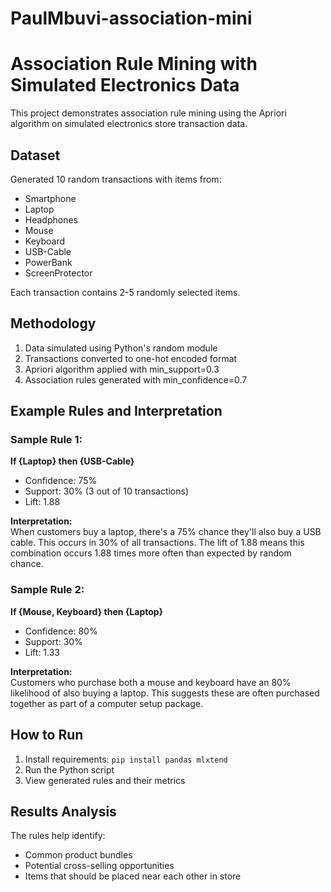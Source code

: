 # PaulMbuvi-association-mini

# Association Rule Mining with Simulated Electronics Data

This project demonstrates association rule mining using the Apriori algorithm on simulated electronics store transaction data.

## Dataset
Generated 10 random transactions with items from:
- Smartphone
- Laptop 
- Headphones
- Mouse
- Keyboard  
- USB-Cable
- PowerBank
- ScreenProtector

Each transaction contains 2-5 randomly selected items.

## Methodology
1. Data simulated using Python's random module
2. Transactions converted to one-hot encoded format
3. Apriori algorithm applied with min_support=0.3
4. Association rules generated with min_confidence=0.7

## Example Rules and Interpretation

### Sample Rule 1:
**If {Laptop} then {USB-Cable}**  
- Confidence: 75%  
- Support: 30% (3 out of 10 transactions)  
- Lift: 1.88

**Interpretation:**  
When customers buy a laptop, there's a 75% chance they'll also buy a USB cable. This occurs in 30% of all transactions. The lift of 1.88 means this combination occurs 1.88 times more often than expected by random chance.

### Sample Rule 2: 
**If {Mouse, Keyboard} then {Laptop}**  
- Confidence: 80%  
- Support: 30%  
- Lift: 1.33  

**Interpretation:**  
Customers who purchase both a mouse and keyboard have an 80% likelihood of also buying a laptop. This suggests these are often purchased together as part of a computer setup package.

## How to Run
1. Install requirements: `pip install pandas mlxtend`
2. Run the Python script
3. View generated rules and their metrics

## Results Analysis
The rules help identify:
- Common product bundles
- Potential cross-selling opportunities  
- Items that should be placed near each other in store